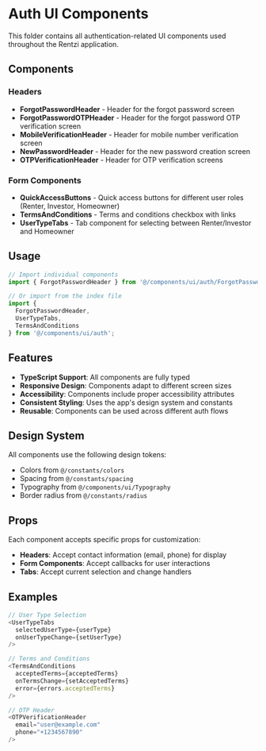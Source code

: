 # Auth UI Components

This folder contains all authentication-related UI components used throughout the Rentzi application.

## Components

### Headers
- **ForgotPasswordHeader** - Header for the forgot password screen
- **ForgotPasswordOTPHeader** - Header for the forgot password OTP verification screen
- **MobileVerificationHeader** - Header for mobile number verification screen
- **NewPasswordHeader** - Header for the new password creation screen
- **OTPVerificationHeader** - Header for OTP verification screens

### Form Components
- **QuickAccessButtons** - Quick access buttons for different user roles (Renter, Investor, Homeowner)
- **TermsAndConditions** - Terms and conditions checkbox with links
- **UserTypeTabs** - Tab component for selecting between Renter/Investor and Homeowner

## Usage

```typescript
// Import individual components
import { ForgotPasswordHeader } from '@/components/ui/auth/ForgotPasswordHeader';

// Or import from the index file
import { 
  ForgotPasswordHeader, 
  UserTypeTabs, 
  TermsAndConditions 
} from '@/components/ui/auth';
```

## Features

- **TypeScript Support**: All components are fully typed
- **Responsive Design**: Components adapt to different screen sizes
- **Accessibility**: Components include proper accessibility attributes
- **Consistent Styling**: Uses the app's design system and constants
- **Reusable**: Components can be used across different auth flows

## Design System

All components use the following design tokens:
- Colors from `@/constants/colors`
- Spacing from `@/constants/spacing`
- Typography from `@/components/ui/Typography`
- Border radius from `@/constants/radius`

## Props

Each component accepts specific props for customization:
- **Headers**: Accept contact information (email, phone) for display
- **Form Components**: Accept callbacks for user interactions
- **Tabs**: Accept current selection and change handlers

## Examples

```typescript
// User Type Selection
<UserTypeTabs
  selectedUserType={userType}
  onUserTypeChange={setUserType}
/>

// Terms and Conditions
<TermsAndConditions
  acceptedTerms={acceptedTerms}
  onTermsChange={setAcceptedTerms}
  error={errors.acceptedTerms}
/>

// OTP Header
<OTPVerificationHeader
  email="user@example.com"
  phone="+1234567890"
/>
``` 